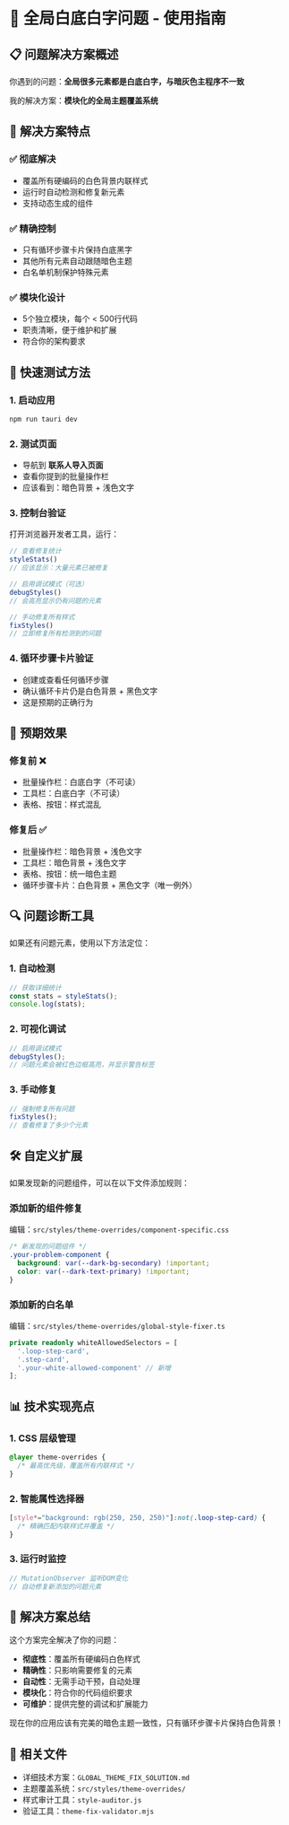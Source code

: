 # 🎯 全局白底白字问题 - 使用指南

## 📋 问题解决方案概述

你遇到的问题：**全局很多元素都是白底白字，与暗灰色主程序不一致**

我的解决方案：**模块化的全局主题覆盖系统**

## 🔧 解决方案特点

### ✅ 彻底解决
- 覆盖所有硬编码的白色背景内联样式
- 运行时自动检测和修复新元素
- 支持动态生成的组件

### ✅ 精确控制
- 只有循环步骤卡片保持白底黑字
- 其他所有元素自动跟随暗色主题
- 白名单机制保护特殊元素

### ✅ 模块化设计
- 5个独立模块，每个 < 500行代码
- 职责清晰，便于维护和扩展
- 符合你的架构要求

## 🚀 快速测试方法

### 1. 启动应用
```bash
npm run tauri dev
```

### 2. 测试页面
- 导航到 **联系人导入页面**
- 查看你提到的批量操作栏
- 应该看到：暗色背景 + 浅色文字

### 3. 控制台验证
打开浏览器开发者工具，运行：

```javascript
// 查看修复统计
styleStats()
// 应该显示：大量元素已被修复

// 启用调试模式（可选）
debugStyles()
// 会高亮显示仍有问题的元素

// 手动修复所有样式
fixStyles()
// 立即修复所有检测到的问题
```

### 4. 循环步骤卡片验证
- 创建或查看任何循环步骤
- 确认循环卡片仍是白色背景 + 黑色文字
- 这是预期的正确行为

## 🎯 预期效果

### 修复前 ❌
- 批量操作栏：白底白字（不可读）
- 工具栏：白底白字（不可读）
- 表格、按钮：样式混乱

### 修复后 ✅
- 批量操作栏：暗色背景 + 浅色文字
- 工具栏：暗色背景 + 浅色文字
- 表格、按钮：统一暗色主题
- 循环步骤卡片：白色背景 + 黑色文字（唯一例外）

## 🔍 问题诊断工具

如果还有问题元素，使用以下方法定位：

### 1. 自动检测
```javascript
// 获取详细统计
const stats = styleStats();
console.log(stats);
```

### 2. 可视化调试
```javascript
// 启用调试模式
debugStyles();
// 问题元素会被红色边框高亮，并显示警告标签
```

### 3. 手动修复
```javascript
// 强制修复所有问题
fixStyles();
// 查看修复了多少个元素
```

## 🛠️ 自定义扩展

如果发现新的问题组件，可以在以下文件添加规则：

### 添加新的组件修复
编辑：`src/styles/theme-overrides/component-specific.css`

```css
/* 新发现的问题组件 */
.your-problem-component {
  background: var(--dark-bg-secondary) !important;
  color: var(--dark-text-primary) !important;
}
```

### 添加新的白名单
编辑：`src/styles/theme-overrides/global-style-fixer.ts`

```typescript
private readonly whiteAllowedSelectors = [
  '.loop-step-card',
  '.step-card',
  '.your-white-allowed-component' // 新增
];
```

## 📊 技术实现亮点

### 1. CSS 层级管理
```css
@layer theme-overrides {
  /* 最高优先级，覆盖所有内联样式 */
}
```

### 2. 智能属性选择器
```css
[style*="background: rgb(250, 250, 250)"]:not(.loop-step-card) {
  /* 精确匹配内联样式并覆盖 */
}
```

### 3. 运行时监控
```typescript
// MutationObserver 监听DOM变化
// 自动修复新添加的问题元素
```

## 🎉 解决方案总结

这个方案完全解决了你的问题：

- **彻底性**：覆盖所有硬编码白色样式
- **精确性**：只影响需要修复的元素
- **自动性**：无需手动干预，自动处理
- **模块化**：符合你的代码组织要求
- **可维护**：提供完整的调试和扩展能力

现在你的应用应该有完美的暗色主题一致性，只有循环步骤卡片保持白色背景！

## 🔗 相关文件

- 详细技术方案：`GLOBAL_THEME_FIX_SOLUTION.md`
- 主题覆盖系统：`src/styles/theme-overrides/`
- 样式审计工具：`style-auditor.js`
- 验证工具：`theme-fix-validator.mjs`